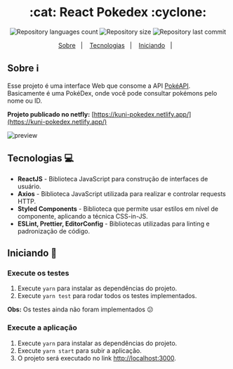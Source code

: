 <h1 align="center">:cat: React Pokedex :cyclone:</h1>

<div align="center">
  <p align="center">
    <img alt="Repository languages count" src="https://img.shields.io/github/languages/top/guilhermekuni/pokedex?color=%#FF0000">
    <img alt="Repository size" src="https://img.shields.io/github/repo-size/guilhermekuni/pokedex?color=%#3B4CCA">
    <img alt="Repository last commit" src="https://img.shields.io/github/last-commit/guilhermekuni/pokedex?color=%#FFDE00" />
  </p>
  <p align="center">
    <a href="#sobre-information_source">Sobre</a>&nbsp;&nbsp;&nbsp;|&nbsp;&nbsp;&nbsp;
    <a href="#tecnologias-computer">Tecnologias</a>&nbsp;&nbsp;&nbsp;|&nbsp;&nbsp;&nbsp;
    <a href="#iniciando-rocket">Iniciando</a>&nbsp;&nbsp;&nbsp;|&nbsp;&nbsp;&nbsp;
  </p>
</div>

## Sobre :information_source:

Esse projeto é uma interface Web que consome a API [PokéAPI](https://pokeapi.co/). Basicamente é uma PokéDex, onde você pode consultar pokémons pelo nome ou ID.

**Projeto publicado no netfly:** [https://kuni-pokedex.netlify.app/](https://kuni-pokedex.netlify.app/)

<img src="src/assets/preview.gif" alt="preview" />

## Tecnologias :computer:

- **ReactJS** - Biblioteca JavaScript para construção de interfaces de usuário.
- **Axios** - Biblioteca JavaScript utilizada para realizar e controlar requests HTTP.
- **Styled Components** - Biblioteca que permite usar estilos em nível de componente, aplicando a técnica CSS-in-JS.
- **ESLint, Prettier, EditorConfig** - Bibliotecas utilizadas para linting e padronização de código.

## Iniciando :rocket:

### Execute os testes

1. Execute `yarn` para instalar as dependências do projeto.
2. Execute `yarn test` para rodar todos os testes implementados.

**Obs:** Os testes ainda não foram implementados :confused:

### Execute a aplicação

1. Execute `yarn` para instalar as dependências do projeto.
2. Execute `yarn start` para subir a aplicação.
3. O projeto será executado no link [http://localhost:3000](http://localhost:3000).
